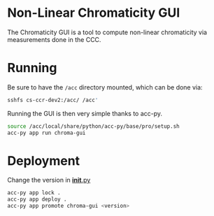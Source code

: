 # Non-Linear Chromaticity GUI

The Chromaticity GUI is a tool to compute non-linear chromaticity via
measurements done in the CCC.

# Running

Be sure to have the `/acc` directory mounted, which can be done via:

```bash
sshfs cs-ccr-dev2:/acc/ /acc'
```

Running the GUI is then very simple thanks to acc-py.

```bash
source /acc/local/share/python/acc-py/base/pro/setup.sh
acc-py app run chroma-gui
```

# Deployment

Change the version in [__init__.py](./chroma_gui/__init__.py)

```bash
acc-py app lock .
acc-py app deploy .
acc-py app promote chroma-gui <version>
```
